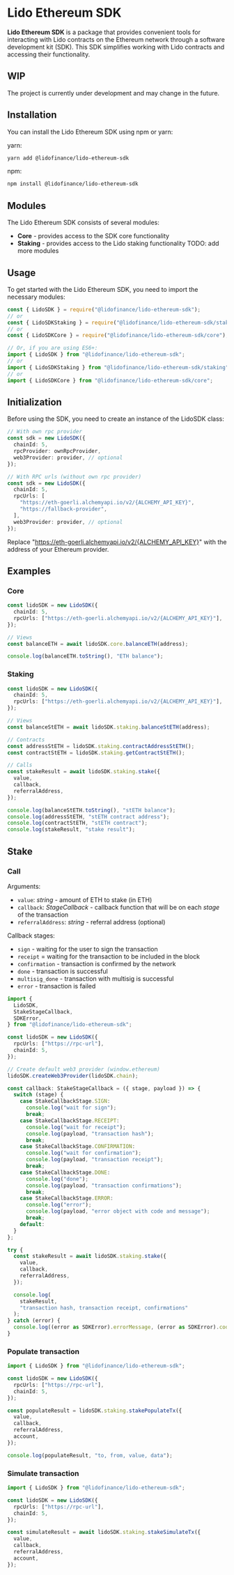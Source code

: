 # Lido Ethereum SDK

**Lido Ethereum SDK** is a package that provides convenient tools for interacting with Lido contracts on the Ethereum network through a software development kit (SDK). This SDK simplifies working with Lido contracts and accessing their functionality.

## WIP

The project is currently under development and may change in the future.

## Installation

You can install the Lido Ethereum SDK using npm or yarn:

yarn:

```bash
yarn add @lidofinance/lido-ethereum-sdk
```

npm:

```bash
npm install @lidofinance/lido-ethereum-sdk
```

## Modules

The Lido Ethereum SDK consists of several modules:

- **Core** - provides access to the SDK core functionality
- **Staking** - provides access to the Lido staking functionality
  TODO: add more modules

## Usage

To get started with the Lido Ethereum SDK, you need to import the necessary modules:

```ts
const { LidoSDK } = require("@lidofinance/lido-ethereum-sdk");
// or
const { LidoSDKStaking } = require("@lidofinance/lido-ethereum-sdk/staking");
// or
const { LidoSDKCore } = require("@lidofinance/lido-ethereum-sdk/core");

// Or, if you are using ES6+:
import { LidoSDK } from "@lidofinance/lido-ethereum-sdk";
// or
import { LidoSDKStaking } from "@lidofinance/lido-ethereum-sdk/staking";
// or
import { LidoSDKCore } from "@lidofinance/lido-ethereum-sdk/core";
```

## Initialization

Before using the SDK, you need to create an instance of the LidoSDK class:

```ts
// With own rpc provider
const sdk = new LidoSDK({
  chainId: 5,
  rpcProvider: ownRpcProvider,
  web3Provider: provider, // optional
});

// With RPC urls (without own rpc provider)
const sdk = new LidoSDK({
  chainId: 5,
  rpcUrls: [
    "https://eth-goerli.alchemyapi.io/v2/{ALCHEMY_API_KEY}",
    "https://fallback-provider",
  ],
  web3Provider: provider, // optional
});
```

Replace "https://eth-goerli.alchemyapi.io/v2/{ALCHEMY_API_KEY}" with the address of your Ethereum provider.

## Examples

### Core

```ts
const lidoSDK = new LidoSDK({
  chainId: 5,
  rpcUrls: ["https://eth-goerli.alchemyapi.io/v2/{ALCHEMY_API_KEY}"],
});

// Views
const balanceETH = await lidoSDK.core.balanceETH(address);

console.log(balanceETH.toString(), "ETH balance");
```

### Staking

```ts
const lidoSDK = new LidoSDK({
  chainId: 5,
  rpcUrls: ["https://eth-goerli.alchemyapi.io/v2/{ALCHEMY_API_KEY}"],
});

// Views
const balanceStETH = await lidoSDK.staking.balanceStETH(address);

// Contracts
const addressStETH = lidoSDK.staking.contractAddressStETH();
const contractStETH = lidoSDK.staking.getContractStETH();

// Calls
const stakeResult = await lidoSDK.staking.stake({
  value,
  callback,
  referralAddress,
});

console.log(balanceStETH.toString(), "stETH balance");
console.log(addressStETH, "stETH contract address");
console.log(contractStETH, "stETH contract");
console.log(stakeResult, "stake result");
```

## Stake

### Call

Arguments:

- `value`: _string_ - amount of ETH to stake (in ETH)
- `callback`: _StageCallback_ - callback function that will be on each _stage_ of the transaction
- `referralAddress`: _string_ - referral address (optional)

Callback stages:

- `sign` - waiting for the user to sign the transaction
- `receipt` = waiting for the transaction to be included in the block
- `confirmation` - transaction is confirmed by the network
- `done` - transaction is successful
- `multisig_done` - transaction with multisig is successful
- `error` - transaction is failed

```ts
import {
  LidoSDK,
  StakeStageCallback,
  SDKError,
} from "@lidofinance/lido-ethereum-sdk";

const lidoSDK = new LidoSDK({
  rpcUrls: ["https://rpc-url"],
  chainId: 5,
});

// Create default web3 provider (window.ethereum)
lidoSDK.createWeb3Provider(lidoSDK.chain);

const callback: StakeStageCallback = ({ stage, payload }) => {
  switch (stage) {
    case StakeCallbackStage.SIGN:
      console.log("wait for sign");
      break;
    case StakeCallbackStage.RECEIPT:
      console.log("wait for receipt");
      console.log(payload, "transaction hash");
      break;
    case StakeCallbackStage.CONFIRMATION:
      console.log("wait for confirmation");
      console.log(payload, "transaction receipt");
      break;
    case StakeCallbackStage.DONE:
      console.log("done");
      console.log(payload, "transaction confirmations");
      break;
    case StakeCallbackStage.ERROR:
      console.log("error");
      console.log(payload, "error object with code and message");
      break;
    default:
  }
};

try {
  const stakeResult = await lidoSDK.staking.stake({
    value,
    callback,
    referralAddress,
  });

  console.log(
    stakeResult,
    "transaction hash, transaction receipt, confirmations"
  );
} catch (error) {
  console.log((error as SDKError).errorMessage, (error as SDKError).code);
}
```

### Populate transaction

```ts
import { LidoSDK } from "@lidofinance/lido-ethereum-sdk";

const lidoSDK = new LidoSDK({
  rpcUrls: ["https://rpc-url"],
  chainId: 5,
});

const populateResult = lidoSDK.staking.stakePopulateTx({
  value,
  callback,
  referralAddress,
  account,
});

console.log(populateResult, "to, from, value, data");
```

### Simulate transaction

```ts
import { LidoSDK } from "@lidofinance/lido-ethereum-sdk";

const lidoSDK = new LidoSDK({
  rpcUrls: ["https://rpc-url"],
  chainId: 5,
});

const simulateResult = await lidoSDK.staking.stakeSimulateTx({
  value,
  callback,
  referralAddress,
  account,
});
```
